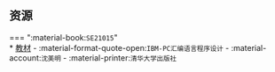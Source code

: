 ## 资源  
=== ":material-book:`SE21015`"  
    * [教材](https://api.ecylt.top/v1/lanzou_link?url=https://cqu-openlib.lanzout.com/izAC1296k35g&type=down) - :material-format-quote-open:`IBM-PC汇编语言程序设计` - :material-account:`沈美明` - :material-printer:`清华大学出版社`  